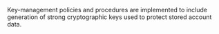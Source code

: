 Key-management policies and procedures are implemented to include generation of strong cryptographic keys used to protect stored account data.